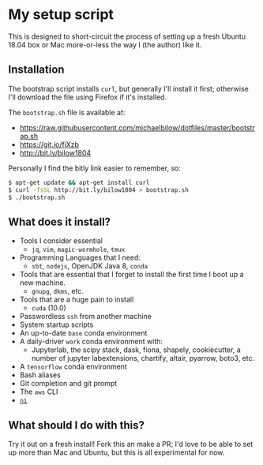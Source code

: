 # My setup script

This is designed to short-circuit the process of setting up a 
fresh Ubuntu 18.04 box or Mac more-or-less the way I (the author) like it.

## Installation

The bootstrap script installs `curl`, but generally I'll install it first;
otherwise I'll download the file using Firefox if it's installed.

The `bootstrap.sh` file is available at:
- https://raw.githubusercontent.com/michaelbilow/dotfiles/master/bootstrap.sh
- https://git.io/fjXzb
- http://bit.ly/bilow1804

Personally I find the bitly link easier to remember, so:

```bash
$ apt-get update && apt-get install curl
$ curl -fsSL http://bit.ly/bilow1804 > bootstrap.sh
$ ./bootstrap.sh
```

## What does it install?


- Tools I consider essential
  - `jq`, `vim`, `magic-wormhole`, `tmux`
- Programming Languages that I need:
  -  `sbt`, `nodejs`, OpenJDK Java 8, `conda`
- Tools that are essential that I forget to install the first time I boot up a new machine.
  - `gnupg`, `dkms`, etc.
- Tools that are a huge pain to install
  - `cuda` (10.0)
- Passwordless `ssh` from another machine
- System startup scripts
- An up-to-date `base` conda environment
- A daily-driver `work` conda environment with:
  - Jupyterlab, the scipy stack, dask, fiona, shapely, cookiecutter, a number of jupyter labextensions, chartify, altair, pyarrow, boto3, etc.
- A `tensorflow` conda environment
- Bash aliases
- Git completion and git prompt
- The `aws` CLI
- [`ni`](https://github.com/spencertipping/ni)

## What should I do with this?

Try it out on a fresh install! Fork this an make a PR; I'd love to be able 
to set up more than Mac and Ubuntu, but this is all experimental for now.
